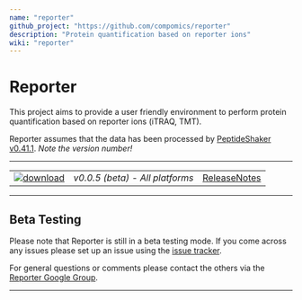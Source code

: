 ```yaml
---
name: "reporter"
github_project: "https://github.com/compomics/reporter"
description: "Protein quantification based on reporter ions"
wiki: "reporter"
---
```


# Reporter #

This project aims to provide a user friendly environment to perform protein quantification based on reporter ions (iTRAQ, TMT).

Reporter assumes that the data has been processed by [PeptideShaker v0.41.1](http://genesis.ugent.be/maven2/eu/isas/peptideshaker/PeptideShaker/0.41.1/PeptideShaker-0.41.1.zip). _Note the version number!_

---

|   |   |   |
| :------------------------- | :---------------: | :--: |
| [![download](https://github.com/compomics/reporter/wiki/images/download_button.png)](http://genesis.ugent.be/maven2/eu/isas/reporter/Reporter/0.0.5/Reporter-0.0.5.zip) | *v0.0.5 (beta) - All platforms* | [ReleaseNotes](/reporter/wiki/releasenotes.html) |

---

## Beta Testing ##

Please note that Reporter is still in a beta testing mode. If you come across any issues please set up an issue using the [issue tracker](/reporter/issues.html).

For general questions or comments please contact the others via the [Reporter Google Group](https://groups.google.com/forum/#!forum/reporter_software).

---
